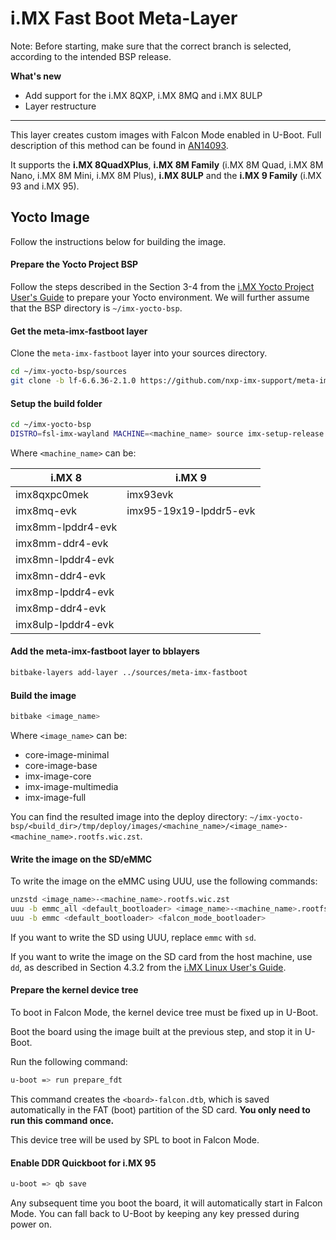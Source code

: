 i.MX Fast Boot Meta-Layer
=======================

Note: Before starting, make sure that the correct branch is selected, according to the intended BSP release.

**What's new**
* Add support for the i.MX 8QXP, i.MX 8MQ and i.MX 8ULP
* Layer restructure
-----------------------

This layer creates custom images with Falcon Mode enabled in U-Boot. Full description of this method can be found in [AN14093](https://www.nxp.com.cn/docs/en/application-note/AN14093.pdf).

It supports the **i.MX 8QuadXPlus**, **i.MX 8M Family** (i.MX 8M Quad, i.MX 8M Nano, i.MX 8M Mini, i.MX 8M Plus), **i.MX 8ULP** and the **i.MX 9 Family** (i.MX 93 and i.MX 95).

Yocto Image
-----------
Follow the instructions below for building the image.

#### Prepare the Yocto Project BSP

Follow the steps described in the Section 3-4 from the [i.MX Yocto Project User's Guide](https://www.nxp.com/docs/en/user-guide/IMX_YOCTO_PROJECT_USERS_GUIDE.pdf) to prepare your Yocto environment. We will further assume that the BSP directory is `~/imx-yocto-bsp`.

#### Get the meta-imx-fastboot layer

Clone the `meta-imx-fastboot` layer into your sources directory.

```sh
cd ~/imx-yocto-bsp/sources
git clone -b lf-6.6.36-2.1.0 https://github.com/nxp-imx-support/meta-imx-fastboot
```
	
#### Setup the build folder
	
```sh
cd ~/imx-yocto-bsp
DISTRO=fsl-imx-wayland MACHINE=<machine_name> source imx-setup-release.sh -b <build_dir>
```

Where `<machine_name>` can be:

| i.MX 8             | i.MX 9                 |
|--------------------|------------------------|
| imx8qxpc0mek       | imx93evk               |
| imx8mq-evk         | imx95-19x19-lpddr5-evk |
| imx8mm-lpddr4-evk  |                        |
| imx8mm-ddr4-evk    |                        |
| imx8mn-lpddr4-evk  |                        |
| imx8mn-ddr4-evk    |                        |
| imx8mp-lpddr4-evk  |                        |
| imx8mp-ddr4-evk    |                        |
| imx8ulp-lpddr4-evk |                        |

#### Add the meta-imx-fastboot layer to bblayers

```sh
bitbake-layers add-layer ../sources/meta-imx-fastboot
```

#### Build the image

```sh
bitbake <image_name>
```

Where `<image_name>` can be:

- core-image-minimal
- core-image-base
- imx-image-core
- imx-image-multimedia
- imx-image-full

You can find the resulted image into the deploy directory: `~/imx-yocto-bsp/<build_dir>/tmp/deploy/images/<machine_name>/<image_name>-<machine_name>.rootfs.wic.zst`.

#### Write the image on the SD/eMMC

To write the image on the eMMC using UUU, use the following commands:

```sh
unzstd <image_name>-<machine_name>.rootfs.wic.zst
uuu -b emmc_all <default_bootloader> <image_name>-<machine_name>.rootfs.wic
uuu -b emmc <default_bootloader> <falcon_mode_bootloader>
```
If you want to write the SD using UUU, replace `emmc` with `sd`.

If you want to write the image on the SD card from the host machine, use `dd`, as described in Section 4.3.2 from the [i.MX Linux User's Guide](https://www.nxp.com/docs/en/user-guide/IMX_LINUX_USERS_GUIDE.pdf). 

#### Prepare the kernel device tree

To boot in Falcon Mode, the kernel device tree must be fixed up in U-Boot.

Boot the board using the image built at the previous step, and stop it in U-Boot.

Run the following command:

```sh
u-boot => run prepare_fdt
```

This command creates the `<board>-falcon.dtb`, which is saved automatically in the FAT (boot) partition of the SD card. **You only need to run this command once.**

This device tree will be used by SPL to boot in Falcon Mode.

#### Enable DDR Quickboot for i.MX 95

```sh
u-boot => qb save
```

Any subsequent time you boot the board, it will automatically start in Falcon Mode. You can fall back to U-Boot by keeping any key pressed during power on.
